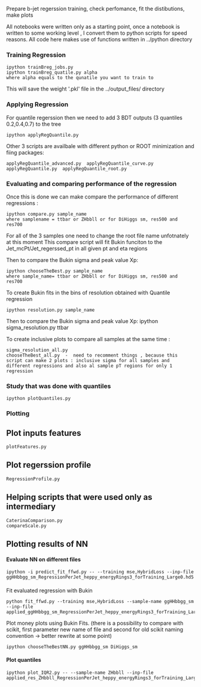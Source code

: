 Prepare b-jet regerssion training, check perfomance, fit the distibutions, make plots

All notebooks were written only as a starting point, once a notebook is written to some working level , I convert them to python scripts for speed reasons. All code here makes use of functions written in ../python directory 

### Training Regression
```
ipython trainBreg_jobs.py
ipython trainBreg_quatile.py alpha
where alpha equals to the qunatile you want to train to
```
This will save the weight '.pkl' file in the ../output_files/ directory
### Applying Regression

For quantile regerssion then we need to add 3 BDT outputs (3 quantiles 0.2,0.4,0.7) to the tree
```
ipython applyRegQuantile.py
```
Other 3 scripts are availbale with different python or ROOT minimization and fiing packages:
```
applyRegQuantile_advanced.py  applyRegQuantile_curve.py  applyRegQuantile.py  applyRegQuantile_root.py
```
### Evaluating and comparing performance of the regression

Once this is done we can make compare the performance of different regressions :
```
ipython compare.py sample_name
where samplename = ttbar or ZHbbll or for DiHiggs sm, res500 and res700
```
For all of the 3 samples one need to change the root file name unfotnately at this moment
This compare script will fit Bukin funciton to the Jet_mcPt/Jet_regerssed_pt in all given pt and eta regions

Then to compare the Bukin sigma and peak value Xp:
```
ipython chooseTheBest.py sample_name
where sample_name= ttbar or ZHbbll or for DiHiggs sm, res500 and res700
```
To create Bukin fits in the bins of resolution obtained with Quantile regression
```
ipython resolution.py sample_name
```
Then to compare the Bukin sigma and peak value Xp:
ipython sigma_resolution.py ttbar

To create inclusive plots to compare all samples at the same time :
```
sigma_resolution_all.py
chooseTheBest_all.py  -  need to recomment things , because this script can make 2 plots : inclusive sigma for all samples and different regressions and also al sample pT regions for only 1 regression
```

### Study that was done with quantiles
```
ipython plotQuantiles.py
```

### Plotting
## Plot inputs features
```
plotFeatures.py
```
## Plot regerssion profile
```
RegressionProfile.py
```
## Helping scripts that were used only as intermediary 
```
CaterinaComparison.py
compareScale.py
```


## Plotting results of NN

#### Evaluate NN on different files
```
ipython -i predict_fit_ffwd.py -- --training mse,HybridLoss --inp-file ggHHbbgg_sm_RegressionPerJet_heppy_energyRings3_forTraining_Large0.hd5

```
####
Fit evaluated regression with Bukin 
```
python fit_ffwd.py --training mse,HybridLoss --sample-name ggHHbbgg_sm --inp-file applied_ggHHbbgg_sm_RegressionPerJet_heppy_energyRings3_forTraining_Large0.hd5
```
Plot money plots using Bukin Fits. (there is a possibility to compare with scikit, first parameter new name of file and second for old scikit naming convention -> better rewrite at some point)
```
ipython chooseTheBestNN.py ggHHbbgg_sm DiHiggs_sm
```

#### Plot quantiles
```
ipython plot_IQR2.py -- --sample-name ZHbbll --inp-file applied_res_ZHbbll_RegressionPerJet_heppy_energyRings3_forTraining_LargeAll3.hd5
```
